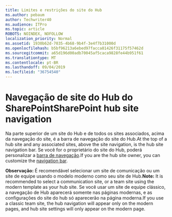 ```yaml
---
title: Limites e restrições do site do Hub
ms.author: pebaum
author: Techwriter40
ms.audience: ITPro
ms.topic: article
ROBOTS: NOINDEX, NOFOLLOW
localization_priority: Normal
ms.assetid: 1930b62d-7035-4b68-9b4f-3e4f7b31000d
ms.openlocfilehash: b5bf96213a6ebed97facca81426f31175f57462d
ms.sourcegitcommit: a65d196d00adb70045af5caca9828fe44b951f61
ms.translationtype: MT
ms.contentlocale: pt-BR
ms.lasthandoff: 09/04/2019
ms.locfileid: "36754540"
---
```

# <a name="sharepoint-hub-site-navigation"></a><span data-ttu-id="41b12-102">Navegação de site do Hub do SharePoint</span><span class="sxs-lookup"><span data-stu-id="41b12-102">SharePoint hub site navigation</span></span>

<span data-ttu-id="41b12-103">Na parte superior de um site do Hub e de todos os sites associados, acima da navegação do site, é a barra de navegação do site do Hub.</span><span class="sxs-lookup"><span data-stu-id="41b12-103">At the top of a hub site and any associated sites, above the site navigation, is the hub site navigation bar.</span></span> <span data-ttu-id="41b12-104">Se você for o proprietário do site do Hub, poderá personalizar a [barra de navegação](https://support.office.com/article/customize-the-navigation-on-your-sharepoint-site-3cd61ae7-a9ed-4e1e-bf6d-4655f0bf25ca#hubnav).</span><span class="sxs-lookup"><span data-stu-id="41b12-104">If you are the hub site owner, you can customize the [navigation bar](https://support.office.com/article/customize-the-navigation-on-your-sharepoint-site-3cd61ae7-a9ed-4e1e-bf6d-4655f0bf25ca#hubnav).</span></span> 

<span data-ttu-id="41b12-105">**Observação:** É recomendável selecionar um site de comunicação ou um site de equipe usando o modelo moderno como seu site de Hub.</span><span class="sxs-lookup"><span data-stu-id="41b12-105">**Note:** It is recommended to select a communication site, or a team site using the modern template as your hub site.</span></span> <span data-ttu-id="41b12-106">Se você usar um site de equipe clássico, a navegação de Hub aparecerá somente nas páginas modernas, e as configurações do site do hub só aparecerão na página moderna.</span><span class="sxs-lookup"><span data-stu-id="41b12-106">If you use a classic team site, the hub navigation will appear only on the modern pages, and hub site settings will only appear on the modern page.</span></span> 


